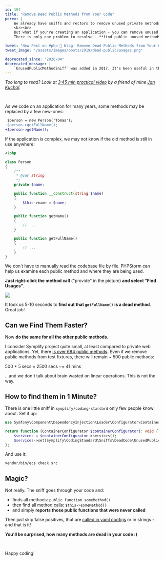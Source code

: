 ```yaml
---
id: 194
title: "Remove Dead Public Methods from Your Code"
perex: |
    We already have sniffs and rectors to remove unused private methods. But what about public methods? If you're creating open-source packages, public methods might be used by anyone.
    <br><br>
    But what if you're creating an application - you can remove unused with peace in mind.
    There is only one problem to resolve - **find public unused methods**.

tweet: "New Post on #php 🐘 blog: Remove Dead Public Methods from Your Code"
tweet_image: "/assets/images/posts/2019/dead-public/usages.png"

deprecated_since: "2020-04"
deprecated_message: |
    `UnusedPublicMethodSniff` was added in 2017. It's been useful in those times, but now it's more and more crappy. As we have AST, dead code analysis in PHPStorm and [Rector dead code set](https://github.com/rectorphp/rector/blob/master/docs/rector_rules_overview.md#deadcode), **these tools should be used instead**.
---
```


*Too long to read? Look at [3:45 min practical video](https://www.youtube.com/watch?v=sKFB6XVmO_Q) by a friend of mine [Jan Kuchař](https://jankuchar.cz).*

<br>

As we code on an application for many years, some methods may be replaced by a few new-ones:

```diff
 $person = new Person('Tomas');
-$person->getFullName();
+$person->getName();
```

If the application is complex, we may not know if the old method is still in use anywhere:

```php
<?php

class Person
{
    /**
     * @var string
     */
    private $name;

    public function __construct(string $name)
    {
        $this->name = $name;
    }

    public function getName()
    {
        // ...
    }

    public function getFullName()
    {
        // ...
    }
}
```

We don't have to manually read the codebase file by file. PHPStorm can help us examine each public method and where they are being used.

**Just right-click the method call** ("provide" in the picture) **and select "Find Usages"**.

<img src="/assets/images/posts/2019/dead-public/usages.png" class="img-thumbnail">

It took us 5-10 seconds to **find out that `getFullName()` is a dead method**. Great job!

## Can we Find Them Faster?

Now **do the same for all the other public methods**.

I consider Symplify project quite small, at least compared to private web applications. Yet, there [is over 684 public methods](https://github.com/symplify/symplify/search?q=%22public+function%22&unscoped_q=%22public+function%22). Even if we remove public methods from test fixtures, there will remain ~ 500 public methods:

<div class="blockquote text-center">
    500 * 5 secs = 2500 secs ~= 41 mins
</div>

...and we don't talk about brain wasted on linear operations. This is not the way.

## How to find them in 1 Minute?

There is one little sniff in `symplify/coding-standard` only few people know about. Set it up:

```php
use Symfony\Component\DependencyInjection\Loader\Configurator\ContainerConfigurator;

return function (ContainerConfigurator $containerConfigurator): void {
    $services = $containerConfigurator->services();
    $services->set(Symplify\CodingStandard\Sniffs\DeadCode\UnusedPublicMethodSniff::class);
};
```

And use it:

```bash
vendor/bin/ecs check src
```

## Magic?

Not really. The sniff goes through your code and:

- finds all methods: `public function someMethod()`
- then find all method calls: `$this->someMethod()`
- and simply **reports those public functions that were never called**

Then just skip false positives, that are [called in yaml configs](https://github.com/rectorphp/rector/blob/a8db80baff48eb02319963b3380f185461678815/packages/NodeTypeResolver/config/config.yaml#L15) or in strings - and that is it!

**You'll be surprised, how many methods are dead in your code :)**

<br>

Happy coding!
